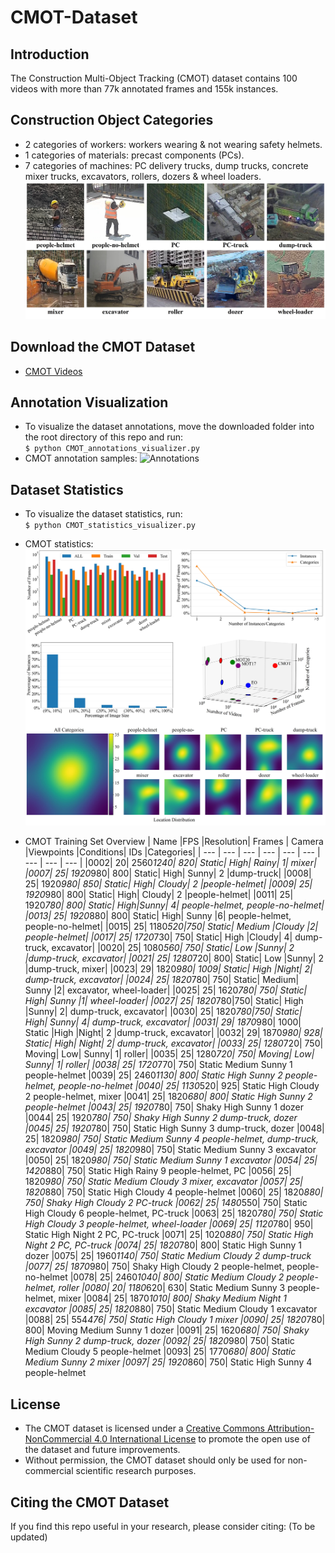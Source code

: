 # CMOT-Dataset
## Introduction
The Construction Multi-Object Tracking (CMOT) dataset contains 100 videos with more than 77k annotated frames and 155k instances.  

## Construction Object Categories
* 2 categories of workers: workers wearing & not wearing safety helmets.
* 1 categories of materials: precast components (PCs).  
* 7 categories of machines: PC delivery trucks, dump trucks, concrete mixer trucks, excavators, rollers, dozers & wheel loaders.
![Categories](https://github.com/XZ-YAN/CMOT-Dataset/blob/main/demo/categories.jpg)  

## Download the CMOT Dataset  
* [CMOT Videos](https://www.aliyundrive.com/s/bJnzTju4Ra8)  

## Annotation Visualization
* To visualize the dataset annotations, move the downloaded folder into the root directory of this repo and run:  
  `$ python CMOT_annotations_visualizer.py`  
* CMOT annotation samples:
![Annotations](https://github.com/XZ-YAN/CMOT-Dataset/blob/main/demo/samples.gif)  

## Dataset Statistics
* To visualize the dataset statistics, run:  
  `$ python CMOT_statistics_visualizer.py`  
* CMOT statistics:  
![Statistics](https://github.com/XZ-YAN/CMOT-Dataset/blob/main/demo/statistics.jpg)

* CMOT Training Set Overview
  | Name     |FPS	       |Resolution|	Frames    |	Camera   |Viewpoints |Conditions|	IDs       |Categories|
  | ---      | ---       | ---      | ---       | ---      | ---       | ---      | ---       | ---      |
  |0002|  20| 2560*1240| 820|	Static| High|	Rainy|	1|	mixer|
  |0007|  25| 1920*980|	800|	Static|	High|	Sunny|	2	|dump-truck|
  |0008|  25|	1920*980| 850|	Static| High|	Cloudy|	2	|people-helmet|
  |0009|  25|	1920*980| 800| Static|	High|	Cloudy|	2	|people-helmet|
  |0011|  25|	1920*780|	800|	Static|	High|Sunny|	4|	people-helmet, people-no-helmet|
  |0013|  25|	1920*880|	800|	Static|	High|	Sunny	|6|	people-helmet, people-no-helmet|
  |0015|  25|	1180*520|750| Static|	Medium	|Cloudy	|2|	people-helmet|
  |0017|  25|	1720*730|	750| Static|	High	|Cloudy|	4|	dump-truck, excavator|
  |0020|  25|	1080*560|	750| Static|	Low	|Sunny|	2	|dump-truck, excavator|
  |0021|  25|	1280*720|	800|	Static|	Low	|Sunny|	2	|dump-truck, mixer|
  |0023|  29|	1820*980|	1009|	Static|	High	|Night|	2|	dump-truck, excavator|
  |0024|  25|	1820*780|	750| Static|	Medium|	Sunny	|2|	excavator, wheel-loader|
  |0025|  25|	1620*780|	750| Static|	High|	Sunny	|1|	wheel-loader|
  |0027|  25|	1820*780|750|	Static|	High	|Sunny|	2|	dump-truck, excavator|
  |0030|  25|	1820*780|750|	Static|	High|	Sunny|	4|	dump-truck, excavator|
  |0031|  29|	1870*980|	1000|	Static	|High	|Night|	2	|dump-truck, excavator|
  |0032|  29|	1870*980|	928| Static|	High|	Night|	2|	dump-truck, excavator|
  |0033|  25|	1280*720|	750| Moving|	Low|	Sunny|	1| 	roller|
  |0035|	25|	1280*720|	750| Moving|	Low|	Sunny|	1| 	roller|
  |0038|	25|	1720*770|	750| Static	Medium	Sunny	1	people-helmet
  |0039|	25|	2460*1130| 800|	Static	High	Sunny	2	people-helmet, people-no-helmet
  |0040|	25|	1130*520|	925| Static	High	Cloudy	2	people-helmet, mixer
  |0041|	25|	1820*680|	800|	Static	High	Sunny	2	people-helmet
  |0043|	25|	1920*780|	750|	Shaky	High	Sunny	1	dozer
  |0044|	25|	1920*780|	750|	Shaky	High	Sunny	2	dump-truck, dozer
  |0045|	25|	1920*780|	750|	Static	High	Sunny	3	dump-truck, dozer
  |0048|	25|	1820*980|	750|	Static	Medium	Sunny	4	people-helmet, dump-truck, excavator
  |0049|	25|	1820*980|	750|	Static	Medium	Sunny	3	excavator
  |0050|	25|	1820*980|	750|	Static	Medium	Sunny	1	excavator
  |0054|	25| 1420*880|	750|	Static	High	Rainy	9	people-helmet, PC
  |0056|	25|	1820*980|	750|	Static	Medium	Cloudy	3	mixer, excavator
  |0057|	25|	1820*880|	750|	Static	High	Cloudy	4	people-helmet
  |0060|	25|	1820*880|	750|	Shaky	High	Cloudy	2	PC-truck
  |0062|	25|	1480*550|	750|	Static	High	Cloudy	6	people-helmet, PC-truck
  |0063|	25|	1820*780|	750|	Static	High	Cloudy	3	people-helmet, wheel-loader
  |0069|	25|	1120*780|	950|	Static	High	Night	2	PC, PC-truck
  |0071|	25|	1020*880|	750|	Static	High	Night	2	PC, PC-truck
  |0074|	25|	1820*780|	800|	Static	High	Sunny	1	dozer
  |0075|	25|	1960*1140| 750|	Static	Medium	Cloudy	2	dump-truck
  |0077|	25|	1870*980|	750|	Shaky	High	Cloudy	2	people-helmet, people-no-helmet
  |0078|	25|	2460*1040| 800|	Static	Medium	Cloudy	2	people-helmet, roller
  |0080|	20|	1180*620|	630|	Static	Medium	Sunny	3	people-helmet, mixer
  |0084|	25|	1870*1010| 800|	Shaky	Medium	Night	1	excavator
  |0085|	25|	1820*880|	750|	Static	Medium	Cloudy	1	excavator
  |0088|	25|	554*476|	750|	Static	High	Cloudy	1	mixer
  |0090|	25|	1820*780|	800|	Moving	Medium	Sunny	1	dozer
  |0091|	25|	1620*680|	750|	Shaky	High	Sunny	2	dump-truck, dozer
  |0092|	25|	1820*980|	750|	Static	Medium	Cloudy	5	people-helmet
  |0093|	25|	1770*680|	800|	Static	Medium	Sunny	2	mixer
  |0097|	25|	1920*860|	750|	Static	High	Sunny	4	people-helmet



## License
* The CMOT dataset is licensed under a [Creative Commons Attribution-NonCommercial 4.0 International License](http://creativecommons.org/licenses/by-nc/4.0/) to promote the open use of the dataset and future improvements.
* Without permission, the CMOT dataset should only be used for non-commercial scientific research purposes.  

## Citing the CMOT Dataset
If you find this repo useful in your research, please consider citing: (To be updated)
